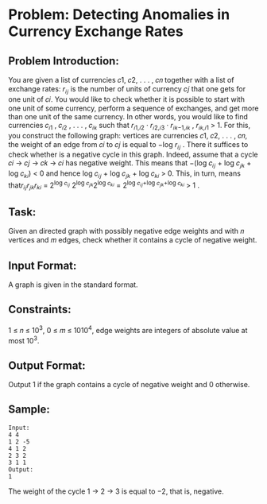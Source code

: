 # Problem: Detecting Anomalies in Currency Exchange Rates

## Problem Introduction:

You are given a list of currencies 𝑐1, 𝑐2, . . . , 𝑐𝑛 together with a list of exchange
rates: 𝑟<sub>𝑖𝑗</sub> is the number of units of currency 𝑐𝑗 that one gets for one unit
of 𝑐𝑖. You would like to check whether it is possible to start with one unit
of some currency, perform a sequence of exchanges, and get more than one
unit of the same currency.
In other words, you would like to find currencies
𝑐<sub>𝑖1</sub> , 𝑐<sub>𝑖2</sub> , . . . , 𝑐<sub>𝑖𝑘</sub> such that 𝑟<sub>𝑖1,𝑖2</sub> · 𝑟<sub>𝑖2,𝑖3</sub> · 𝑟<sub>𝑖𝑘−1,𝑖𝑘</sub> , 𝑟<sub>𝑖𝑘,𝑖1</sub> > 1.
For this, you construct the following graph: vertices are currencies 𝑐1, 𝑐2, . . . , 𝑐𝑛, the weight of an edge from 𝑐𝑖 to 𝑐𝑗 is equal to −log 𝑟<sub>𝑖𝑗</sub> . There it suffices to check whether is a negative cycle in this graph. Indeed, assume that a cycle 𝑐𝑖 → 𝑐𝑗 → 𝑐𝑘 → 𝑐𝑖
has negative weight. This means that −(log 𝑐<sub>𝑖𝑗</sub> + log 𝑐<sub>𝑗𝑘</sub> + log 𝑐<sub>𝑘𝑖</sub>) < 0 and hence log 𝑐<sub>𝑖𝑗</sub> + log 𝑐<sub>𝑗𝑘</sub> + log 𝑐<sub>𝑘𝑖</sub> > 0.
This, in turn, means that<sub></sub>𝑟<sub>𝑖𝑗</sub>𝑟<sub>𝑗𝑘</sub>𝑟<sub>𝑘𝑖</sub> = 2<sup>log 𝑐<sub>𝑖𝑗</sub></sup> 2<sup>log 𝑐<sub>𝑗𝑘</sub></sup>2<sup>log 𝑐<sub>𝑘𝑖</sub></sup> = 2<sup>log 𝑐<sub>𝑖𝑗</sub>+log 𝑐<sub>𝑗𝑘</sub>+log 𝑐<sub>𝑘𝑖</sub> </sup> > 1 .

## Task:

Given an directed graph with possibly negative edge weights and with 𝑛 vertices and 𝑚 edges, check
whether it contains a cycle of negative weight.

## Input Format:

A graph is given in the standard format.

## Constraints:

1 ≤ 𝑛 ≤ 10<sup>3</sup>, 0 ≤ 𝑚 ≤ 1010<sup>4</sup>, edge weights are integers of absolute value at most 10<sup>3</sup>.

## Output Format:

Output 1 if the graph contains a cycle of negative weight and 0 otherwise.

## Sample:

```
Input:
4 4
1 2 -5
4 1 2
2 3 2
3 1 1
Output:
1

```

The weight of the cycle 1 → 2 → 3 is equal to −2, that is, negative.
